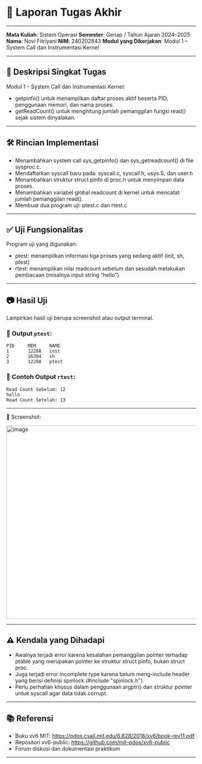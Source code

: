 # 📝 Laporan Tugas Akhir
---
**Mata Kuliah**: Sistem Operasi
**Semester**: Genap / Tahun Ajaran 2024–2025
**Nama**: Novi Fitriyani
**NIM**: 240202843
**Modul yang Dikerjakan**: Modul 1 – System Call dan Instrumentasi Kernel

---

## 📌 Deskripsi Singkat Tugas
Modul 1 – System Call dan Instrumentasi Kernel:
- getpinfo() untuk menampilkan daftar proses aktif beserta PID, penggunaan memori, dan nama proses.
- getReadCount() untuk menghitung jumlah pemanggilan fungsi read() sejak sistem dinyalakan.

---

## 🛠️ Rincian Implementasi

- Menambahkan system call sys_getpinfo() dan sys_getreadcount() di file sysproc.c.
- Mendaftarkan syscall baru pada: syscall.c, syscall.h, usys.S, dan user.h
- Menambahkan struktur struct pinfo di proc.h untuk menyimpan data proses.
- Menambahkan variabel global readcount di kernel untuk mencatat jumlah pemanggilan read().
- Membuat dua program uji: ptest.c dan rtest.c

---

## ✅ Uji Fungsionalitas
Program uji yang digunakan:
- ptest: menampilkan informasi tiga proses yang sedang aktif (init, sh, ptest)
- rtest: menampilkan nilai readcount sebelum dan sesudah melakukan pembacaan (misalnya input string “hello”)

---

## 📷 Hasil Uji

Lampirkan hasil uji berupa screenshot atau output terminal.

### 📍 Output `ptest`:

```
PID     MEM     NAME
1       12288   init
2       16384   sh
3       12288   ptest
```

### 📍 Contoh Output `rtest`:

```
Read Count Sebelum: 12
hello
Read Count Setelah: 13
```
---

📸 Screenshot:

<img width="940" height="514" alt="image" src="https://github.com/user-attachments/assets/0ed8e068-229e-4eec-9063-8a5ab235ec24" />



---

## ⚠️ Kendala yang Dihadapi

- Awalnya terjadi error karena kesalahan pemanggilan pointer terhadap ptable yang merupakan pointer ke struktur struct pinfo, bukan struct proc.
- Juga terjadi error incomplete type karena belum meng-include header yang berisi definisi spinlock (#include "spinlock.h").
- Perlu perhatian khusus dalam penggunaan argptr() dan struktur pointer untuk syscall agar data tidak corrupt.

---

## 📚 Referensi

- Buku xv6 MIT: https://pdos.csail.mit.edu/6.828/2018/xv6/book-rev11.pdf
- Repositori xv6-public: https://github.com/mit-pdos/xv6-public
- Forum diskusi dan dokumentasi praktikum

---
